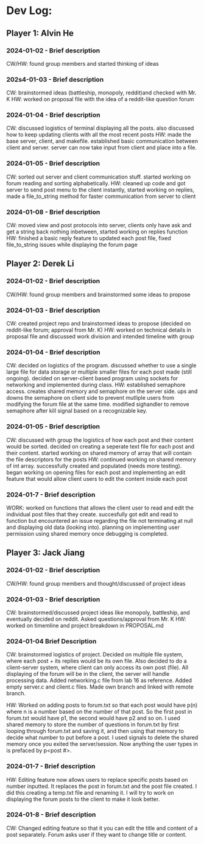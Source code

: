 # Dev Log:

## Player 1: Alvin He

### 2024-01-02 - Brief description
CW/HW: found group members and started thinking of ideas

### 202s4-01-03 - Brief description
CW: brainstormed ideas (battleship, monopoly, reddit)and checked with Mr. K
HW: worked on proposal file with the idea of a reddit-like question forum

### 2024-01-04 - Brief description
CW: discussed logistics of terminal displaying all the posts. also discussed how to keep updating clients with all the most recent posts
HW: made the base server, client, and makefile. established basic communication between client and server. server can now take input from client and place into a file.

### 2024-01-05 - Brief description
CW: sorted out server and client communication stuff. started working on forum reading and sorting alphabetically. 
HW: cleaned up code and got server to send post menu to the client instantly, started working on replies, made a file_to_string method for faster communication from server to client

### 2024-01-08 - Brief description
CW: moved view and post protocols into server, clients only have ask and get a string back nothing inbetween, started working on replies function
HW: finished a basic reply feature to updated each post file, fixed file_to_string issues while displaying the forum page

## Player 2: Derek Li

### 2024-01-02 - Brief description
CW/HW: found group members and brainstormed some ideas to propose

### 2024-01-03 - Brief description
CW: created project repo and brainstormed ideas to propose (decided on reddit-like forum; approval from Mr. K)
HW: worked on technical details in proposal file and discussed work division and intended timeline with group

### 2024-01-04 - Brief description
CW: decided on logistics of the program. discussed whether to use a single large file for data storage or multiple smaller files for each post made (still ongoing). decided on server-client based program using sockets for networking and implemented during class.
HW: established semaphore access. creates shared memory and semaphore on the server side. ups and downs the semaphore on client side to prevent mutliple users from modifying the forum file at the same time. modified sighandler to remove semaphore after kill signal based on a recognizable key.

### 2024-01-05 - Brief description
CW: discussed with group the logistics of how each post and their content would be sorted. decided on creating a seperate text file for each post and their content. started working on shared memory of array that will contain the file descriptors for the posts
HW: continued working on shared memory of int array. successfully created and populated (needs more testing). began working on opening files for each post and implementing an edit feature that would allow client users to edit the content inside each post

### 2024-01-7 - Brief description
WORK: worked on functions that allows the client user to read and edit the individual post files that they create. succesfully got edit and read to function but encountered an issue regarding the file not terminating at null and displaying old data (looking into). planning on implementing user permission using shared memory once debugging is completed.

## Player 3: Jack Jiang

### 2024-01-02 - Brief description
CW/HW: found group members and thought/discussed of project ideas 

### 2024-01-03 - Brief description
CW: brainstormed/discussed project ideas like monopoly, battleship, and eventually decided on reddit. Asked questions/approval from Mr. K
HW: worked on timemline and project breakdown in PROPOSAL.md

### 2024-01-04 Brief Description
CW: brainstormed logistics of project. Decided on multiple file system, where each post + its replies would be its own file. Also decided to do a client-server system, where client can only access its own post (file). All displaying of the forum will be in the client, the server will handle processing data. Added networking.c file from lab 16 as reference. Added empty server.c and client.c files. Made own branch and linked with remote branch.

HW: Worked on adding posts to forum.txt so that each post would have p(n) where n is a number based on the number of that post. So the first post in forum.txt would have p1, the second would have p2 and so on. I used shared memory to store the number of questions in forum.txt by first looping through forum.txt and saving it, and then using that memory to decide what number to put before a post. I used signals to delete the shared memory once you exited the server/session. Now anything the user types in is prefaced by p<post #>. 

### 2024-01-7 - Brief description
HW: Editing feature now allows users to replace specific posts based on number inputted. It replaces the post in forum.txt and the post file created. I did this creating a temp.txt file and renaming it. I will try to work on displaying the forum posts to the client to make it look better.


### 2024-01-8 - Brief description
CW: Changed editing feature so that it you can edit the title and content of a post separately. Forum asks user if they want to change title or content.